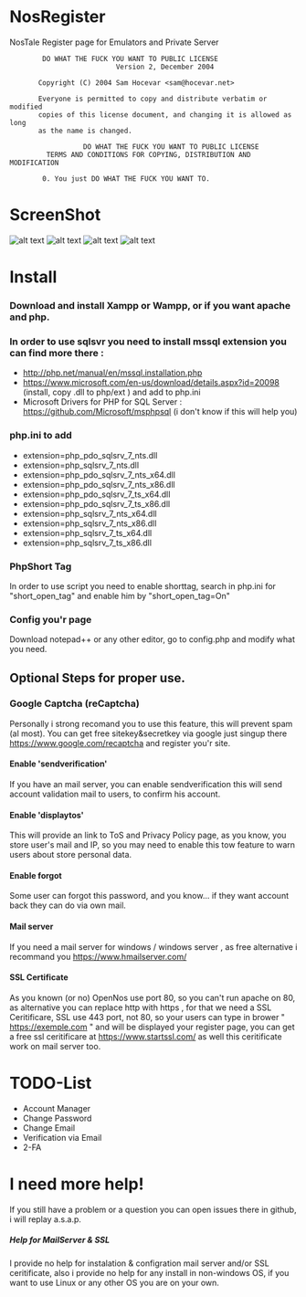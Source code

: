 NosRegister
=======
NosTale Register page for Emulators and Private Server

            DO WHAT THE FUCK YOU WANT TO PUBLIC LICENSE 
                              Version 2, December 2004 

           Copyright (C) 2004 Sam Hocevar <sam@hocevar.net> 

           Everyone is permitted to copy and distribute verbatim or modified 
           copies of this license document, and changing it is allowed as long 
           as the name is changed. 

                      DO WHAT THE FUCK YOU WANT TO PUBLIC LICENSE 
             TERMS AND CONDITIONS FOR COPYING, DISTRIBUTION AND MODIFICATION 

            0. You just DO WHAT THE FUCK YOU WANT TO.
            

ScreenShot
======
![alt text](http://i.imgur.com/P1iWqy0.png "PC Version")
![alt text](http://i.imgur.com/mKy22Ar.png "Mobile Version")
![alt text](https://i.imgur.com/f9OKXoh.png "Email Validation")
![alt text](https://i.imgur.com/2PNhIPn.jpg "Forgot Mail")


Install
======
### Download and install Xampp or Wampp, or if you want apache and php.

### In order to use sqlsvr you need to install mssql extension you can find more there : 
* http://php.net/manual/en/mssql.installation.php
* https://www.microsoft.com/en-us/download/details.aspx?id=20098 (install, copy .dll to php/ext ) and add to php.ini
* Microsoft Drivers for PHP for SQL Server : https://github.com/Microsoft/msphpsql (i don't know if this will help you)

### php.ini to add
* extension=php_pdo_sqlsrv_7_nts.dll 
* extension=php_sqlsrv_7_nts.dll
* extension=php_pdo_sqlsrv_7_nts_x64.dll
* extension=php_pdo_sqlsrv_7_nts_x86.dll
* extension=php_pdo_sqlsrv_7_ts_x64.dll
* extension=php_pdo_sqlsrv_7_ts_x86.dll
* extension=php_sqlsrv_7_nts_x64.dll
* extension=php_sqlsrv_7_nts_x86.dll
* extension=php_sqlsrv_7_ts_x64.dll
* extension=php_sqlsrv_7_ts_x86.dll

### PhpShort Tag
In order to use script you need to enable shorttag, search in php.ini for "short_open_tag" and enable him by "short_open_tag=On"

### Config you'r page
Download notepad++ or any other editor, go to config.php and modify what you need.

## Optional Steps for proper use.

### Google Captcha (reCaptcha)
Personally i strong recomand you to use this feature, this will prevent spam (al most). You can get free sitekey&secretkey via google just singup there https://www.google.com/recaptcha and register you'r site.

#### Enable 'sendverification'

If you have an mail server, you can enable sendverification this will send account validation mail to users, to confirm his account.

#### Enable 'displaytos'

This will provide an link to ToS and Privacy Policy page, as you know, you store user's mail and IP, so you may need to enable this tow feature to warn users about store personal data.

#### Enable forgot

Some user can forgot this password, and you know... if they want account back they can do via own mail.

#### Mail server

If you need a mail server for windows / windows server , as free alternative i recommand you https://www.hmailserver.com/

#### SSL Certificate

As you known (or no) OpenNos use port 80, so you can't run apache on 80, as alternative you can replace http with https , for that we need a SSL Ceritificare, SSL use 443 port, not 80, so your users can type in brower " https://exemple.com " and will be displayed your register page,  you can get a free ssl ceritificare at https://www.startssl.com/ as well this ceritificate work on mail server too.

TODO-List
=======

* Account Manager
* Change Password
* Change Email
* Verification via Email
* 2-FA

I need more help!
=======
If you still have a problem or a question you can open issues there in github, i will replay a.s.a.p.
##### Help for MailServer & SSL
I provide no help for instalation & configration mail server and/or SSL ceritificate, also i provide no help for any install in non-windows OS, if you want to use Linux or any other OS you are on your own.
